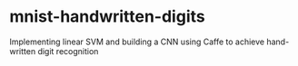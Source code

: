 # mnist-handwritten-digits
Implementing linear SVM and building a CNN using Caffe to achieve hand-written digit recognition
